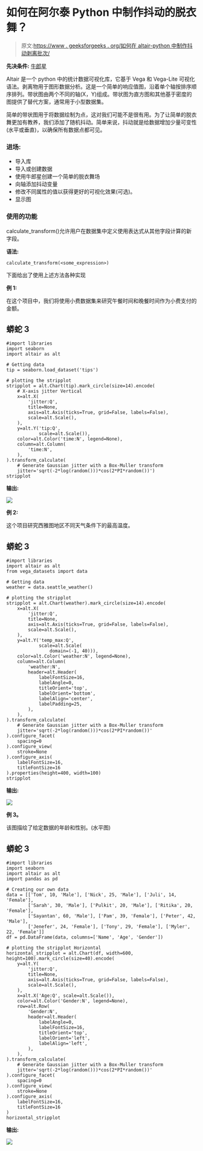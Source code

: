 # 如何在阿尔泰 Python 中制作抖动的脱衣舞？

> 原文:[https://www . geeksforgeeks . org/如何在 altair-python 中制作抖动剥离批次/](https://www.geeksforgeeks.org/how-to-make-stripplot-with-jitter-in-altair-python/)

**先决条件:** [牛郎星](https://www.geeksforgeeks.org/introduction-to-altair-in-python/)

Altair 是一个 python 中的统计数据可视化库，它基于 Vega 和 Vega-Lite 可视化语法。剥离物用于图形数据分析。这是一个简单的响应值图，沿着单个轴按排序顺序排列。带状图由两个不同的轴(X，Y)组成。带状图为直方图和其他基于密度的图提供了替代方案，通常用于小型数据集。

简单的带状图用于将数据绘制为点，这对我们可能不是很有用。为了让简单的脱衣舞更加有教养，我们添加了随机抖动。简单来说，抖动就是给数据增加少量可变性(水平或垂直)，以确保所有数据点都可见。

### **进场:**

*   导入库
*   导入或创建数据
*   使用牛郎星创建一个简单的脱衣舞场
*   向轴添加抖动变量
*   修改不同属性的值以获得更好的可视化效果(可选)。
*   显示图

### 使用的功能

calculate_transform()允许用户在数据集中定义使用表达式从其他字段计算的新字段。

**语法:**

```
calculate_transform(<some_expression>)
```

下面给出了使用上述方法各种实现

**例 1:**

在这个项目中，我们将使用小费数据集来研究午餐时间和晚餐时间作为小费支付的金额。

## 蟒蛇 3

```
#import libraries
import seaborn
import altair as alt

# Getting data
tip = seaborn.load_dataset('tips')

# plotting the stripplot
stripplot = alt.Chart(tip).mark_circle(size=14).encode(
    # X-axis jitter Vertical
    x=alt.X(
        'jitter:Q',
        title=None,
        axis=alt.Axis(ticks=True, grid=False, labels=False),
        scale=alt.Scale(),
    ),
    y=alt.Y('tip:Q',
            scale=alt.Scale()),
    color=alt.Color('time:N', legend=None),
    column=alt.Column(
        'time:N',
    ),
).transform_calculate(
    # Generate Gaussian jitter with a Box-Muller transform
    jitter='sqrt(-2*log(random()))*cos(2*PI*random())')
stripplot
```

**输出:**

![](img/f640d0d6313010ae7c0c1e2e19bac50c.png)

**例 2:**

这个项目研究西雅图地区不同天气条件下的最高温度。

## 蟒蛇 3

```
#import libraries
import altair as alt
from vega_datasets import data

# Getting data
weather = data.seattle_weather()

# plotting the stripplot
stripplot = alt.Chart(weather).mark_circle(size=14).encode(
    x=alt.X(
        'jitter:Q',
        title=None,
        axis=alt.Axis(ticks=True, grid=False, labels=False),
        scale=alt.Scale(),
    ),
    y=alt.Y('temp_max:Q',
            scale=alt.Scale(
                domain=(-1, 40))),
    color=alt.Color('weather:N', legend=None),
    column=alt.Column(
        'weather:N',
        header=alt.Header(
            labelFontSize=16,
            labelAngle=0,
            titleOrient='top',
            labelOrient='bottom',
            labelAlign='center',
            labelPadding=25,
        ),
    ),
).transform_calculate(
    # Generate Gaussian jitter with a Box-Muller transform
    jitter='sqrt(-2*log(random()))*cos(2*PI*random())'
).configure_facet(
    spacing=0
).configure_view(
    stroke=None
).configure_axis(
    labelFontSize=16,
    titleFontSize=16
).properties(height=400, width=100)
stripplot
```

**输出:**

![](img/b6386088c4160139a42f9cda7bceb9b3.png)

**例 3。**

该图描绘了给定数据的年龄和性别。(水平图)

## 蟒蛇 3

```
#import libraries
import seaborn
import altair as alt
import pandas as pd

# Creating our own data
data = [['Tom', 10, 'Male'], ['Nick', 25, 'Male'], ['Juli', 14, 'Female'],
        ['Sarah', 30, 'Male'], ['Pulkit', 20, 'Male'], ['Ritika', 20, 'Female'],
        ['Sayantan', 60, 'Male'], ['Pam', 39, 'Female'], ['Peter', 42, 'Male'],
        ['Jenefer', 24, 'Female'], ['Tony', 29, 'Female'], ['Myler', 22, 'Female']]
df = pd.DataFrame(data, columns=['Name', 'Age', 'Gender'])

# plotting the stripplot Horizontal
horizontal_stripplot = alt.Chart(df, width=600, height=100).mark_circle(size=40).encode(
    y=alt.Y(
        'jitter:Q',
        title=None,
        axis=alt.Axis(ticks=True, grid=False, labels=False),
        scale=alt.Scale(),
    ),
    x=alt.X('Age:Q', scale=alt.Scale()),
    color=alt.Color('Gender:N', legend=None),
    row=alt.Row(
        'Gender:N',
        header=alt.Header(
            labelAngle=0,
            labelFontSize=16,
            titleOrient='top',
            labelOrient='left',
            labelAlign='left',
        ),
    ),
).transform_calculate(
    # Generate Gaussian jitter with a Box-Muller transform
    jitter='sqrt(-2*log(random()))*cos(2*PI*random())'
).configure_facet(
    spacing=0
).configure_view(
    stroke=None
).configure_axis(
    labelFontSize=16,
    titleFontSize=16
)
horizontal_stripplot
```

**输出:**

![](img/bd47fb53a9a798b9c8674d30724e5608.png)